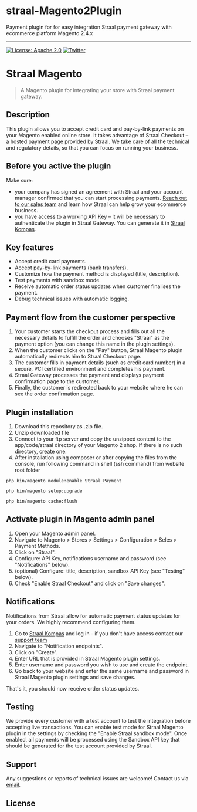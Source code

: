 # straal-Magento2Plugin

Payment plugin for for easy integration Straal payment gateway with ecommerce platform Magento 2.4.x  


---

[![License: Apache 2.0](https://img.shields.io/badge/License-Apache%202.0-green.svg?style=flat)](LICENSE)
[![Twitter](https://img.shields.io/badge/twitter-@straal-blue.svg?style=flat)](http://twitter.com/straal_)

# Straal Magento

> A Magento plugin for integrating your store with Straal payment gateway.

## Description

This plugin allows you to accept credit card and pay-by-link payments on your Magento enabled online store. It takes advantage of Straal Checkout – a hosted payment page provided by Straal. We take care of all the technical and regulatory details, so that you can focus on running your business.


## Before you active the plugin

Make sure:
* your company has signed an agreement with Straal and your account manager confirmed that you can start processing payments. [Reach out to our sales team](https://straal.com/) and learn how Straal can help grow your ecommerce business.
* you have access to a working API Key – it will be necessary to authenticate the plugin in Straal Gateway. You can generate it in [Straal Kompas](https://kompas.straal.com).  


## Key features

* Accept credit card payments. 
* Accept pay-by-link payments (bank transfers). 
* Customize how the payment method is displayed (title, description).
* Test payments with sandbox mode.
* Receive automatic order status updates when customer finalises the payment.
* Debug technical issues with automatic logging.

## Payment flow from the customer perspective

1. Your customer starts the checkout process and fills out all the necessary details to fulfill the order and chooses "Straal" as the payment option (you can change this name in the plugin settings).
2. When the customer clicks on the "Pay" button, Straal Magento plugin automatically redirects him to Straal Checkout page. 
3. The customer fills in payment details (such as credit card number) in a secure, PCI certified environment and completes his payment.
4. Straal Gateway processes the payment and displays payment confirmation page to the customer.
5. Finally, the customer is redirected back to your website where he can see the order confirmation page.

## Plugin installation

1. Download this repository as .zip file.
2. Unzip downloaded file
3. Connect to your ftp server and copy the unzipped content to the app/code/straal directory of your Magento 2 shop. If there is no such directory, create one.
4. After installation using composer or after copying the files from the console, run following command in shell (ssh command) from website root folder

`php bin/magento module:enable Straal_Payment`

`php bin/magento setup:upgrade`

`php bin/magento cache:flush`


## Activate plugin in Magento admin panel

1. Open your Magento admin panel.
2. Navigate to Magento > Stores > Settings > Configuration > Seles > Payment Methods.
3. Click on "Straal".
4. Configure: API Key, notifications username and password (see "Notifications" below).
5. (optional) Configure: title, description, sandbox API Key (see "Testing" below).
6. Check "Enable Straal Checkout" and click on "Save changes".

## Notifications

Notifications from Straal allow for automatic payment status updates for your orders. We highly recommend configuring them. 

1. Go to [Straal Kompas](https://kompas.straal.com) and log in - if you don't have access contact our [support team](mailto:support@straal.com)
2. Navigate to "Notification endpoints".
3. Click on "Create".
4. Enter URL that is provided in Straal Magento plugin settings.
5. Enter username and password you wish to use and create the endpoint.
6. Go back to your website and enter the same username and password in Straal Magento plugin settings and save changes.

That's it, you should now receive order status updates.

## Testing

We provide every customer with a test account to test the integration before accepting live transactions. You can enable test mode for Straal Magento plugin in the settings by checking the "Enable Straal sandbox mode". Once enabled, all payments will be processed using the Sandbox API key that should be generated for the test account provided by Straal. 

## Support

Any suggestions or reports of technical issues are welcome! Contact us via [email](mailto:itsupport@straal.com).

## License

